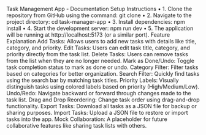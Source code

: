 Task Management App - Documentation
Setup Instructions
•	1. Clone the repository from GitHub using the command:
   git clone <your-repo-url>
•	2. Navigate to the project directory:
   cd task-manager-app
•	3. Install dependencies:
   npm install
•	4. Start the development server:
   npm run dev
•	5. The application will be running at http://localhost:5173 (or a similar port).
Feature Explanation
Add Tasks: Allows users to add new tasks with details like title, category, and priority.
Edit Tasks: Users can edit task title, category, and priority directly from the task list.
Delete Tasks: Users can remove tasks from the list when they are no longer needed.
Mark as Done/Undo: Toggle task completion status to mark as done or undo.
Category Filter: Filter tasks based on categories for better organization.
Search Filter: Quickly find tasks using the search bar by matching task titles.
Priority Labels: Visually distinguish tasks using colored labels based on priority (High/Medium/Low).
Undo/Redo: Navigate backward or forward through changes made to the task list.
Drag and Drop Reordering: Change task order using drag-and-drop functionality.
Export Tasks: Download all tasks as a JSON file for backup or sharing purposes.
Import Tasks: Upload a JSON file to restore or import tasks into the app.
Mock Collaboration: A placeholder for future collaborative features like sharing task lists with others.
